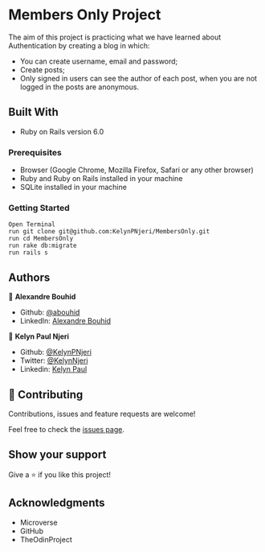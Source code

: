 # Members Only Project
  The aim of this project is practicing what we have learned about Authentication by creating a blog in which:
* You can create username, email and password;
* Create posts;
* Only signed in users can see the author of each post, when you are not logged in the posts are anonymous.


## Built With

- Ruby on Rails version 6.0

### Prerequisites

- Browser (Google Chrome, Mozilla Firefox, Safari or any other browser)
- Ruby and Ruby on Rails installed in your machine
- SQLite installed in your machine


### Getting Started
```
Open Terminal
run git clone git@github.com:KelynPNjeri/MembersOnly.git
run cd MembersOnly
run rake db:migrate
run rails s
```

## Authors

👤 **Alexandre Bouhid**

- Github: [@abouhid](https://github.com/abouhid)
- LinkedIn: [Alexandre Bouhid](https://www.linkedin.com/in/alexandrebouhid/)

👤 **Kelyn Paul Njeri**

- Github: [@KelynPNjeri](https://github.com/KelynPNjeri)
- Twitter: [@KelynNjeri](https://twitter.com/kelyn-njeri)
- Linkedin: [Kelyn Paul](https://linkedin.com/kelyn-paul)


## 🤝 Contributing

Contributions, issues and feature requests are welcome!

Feel free to check the [issues page]().

## Show your support

Give a ⭐️ if you like this project!

## Acknowledgments

- Microverse
- GitHub
- TheOdinProject
